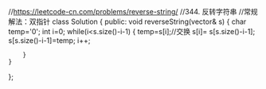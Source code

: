 //https://leetcode-cn.com/problems/reverse-string/
//344. 反转字符串
//常规解法：双指针
class Solution {
public:
    void reverseString(vector<char>& s) {
        char temp='0';
        int i=0;
        while(i<s.size()-i-1)
        {
            temp=s[i];//交换
            s[i]= s[s.size()-i-1];
            s[s.size()-i-1]=temp;
            i++;

        }
    }
};

